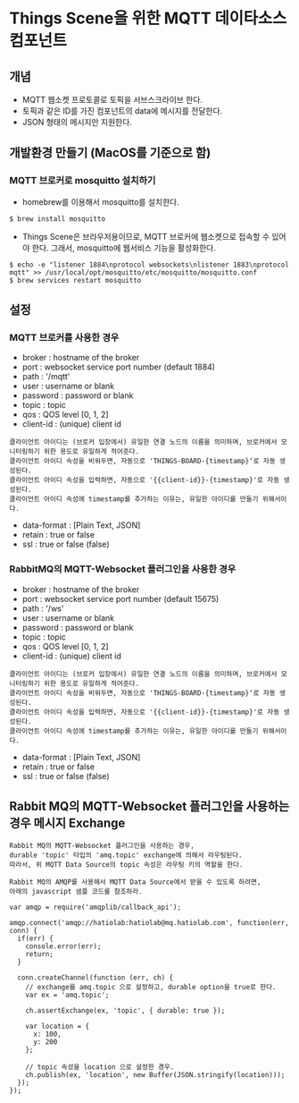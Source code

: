 # Things Scene을 위한 MQTT 데이타소스 컴포넌트
## 개념
* MQTT 웹소켓 프로토콜로 토픽을 서브스크라이브 한다.
* 토픽과 같은 ID를 가진 컴포넌트의 data에 메시지를 전달한다.
* JSON 형태의 메시지만 지원한다.
## 개발환경 만들기 (MacOS를 기준으로 함)
### MQTT 브로커로 mosquitto 설치하기
* homebrew를 이용해서 mosquitto를 설치한다.
```
$ brew install mosquitto
```
* Things Scene은 브라우저용이므로, MQTT 브로커에 웹소켓으로 접속할 수 있어야 한다. 그래서, mosquitto에 웹서비스 기능을 활성화한다.
```
$ echo -e "listener 1884\nprotocol websockets\nlistener 1883\nprotocol mqtt" >> /usr/local/opt/mosquitto/etc/mosquitto/mosquitto.conf
$ brew services restart mosquitto
```
## 설정
### MQTT 브로커를 사용한 경우
* broker : hostname of the broker
* port : websocket service port number (default 1884)
* path : '/mqtt'
* user : username or blank
* password : password or blank
* topic : topic
* qos : QOS level [0, 1, 2]
* client-id : (unique) client id
```
클라이언트 아이디는 (브로커 입장에서) 유일한 연결 노드의 이름을 의미하며, 브로커에서 모니터링하기 위한 용도로 유일하게 적어준다.
클라이언트 아이디 속성을 비워두면, 자동으로 'THINGS-BOARD-{timestamp}‘로 자동 생성된다.
클라이언트 아이디 속성을 입력하면, 자동으로 '{{client-id}}-{timestamp}'로 자동 생성된다.
클라이언트 아이디 속성에 timestamp를 추가하는 이유는, 유일한 아이디를 만들기 위해서이다.
```
* data-format : [Plain Text, JSON]
* retain : true or false
* ssl : true or false (false)
### RabbitMQ의 MQTT-Websocket 플러그인을 사용한 경우
* broker : hostname of the broker
* port : websocket service port number (default 15675)
* path : '/ws'
* user : username or blank
* password : password or blank
* topic : topic
* qos : QOS level [0, 1, 2]
* client-id : (unique) client id
```
클라이언트 아이디는 (브로커 입장에서) 유일한 연결 노드의 이름을 의미하며, 브로커에서 모니터링하기 위한 용도로 유일하게 적어준다.
클라이언트 아이디 속성을 비워두면, 자동으로 'THINGS-BOARD-{timestamp}‘로 자동 생성된다.
클라이언트 아이디 속성을 입력하면, 자동으로 '{{client-id}}-{timestamp}'로 자동 생성된다.
클라이언트 아이디 속성에 timestamp를 추가하는 이유는, 유일한 아이디를 만들기 위해서이다.
```
* data-format : [Plain Text, JSON]
* retain : true or false
* ssl : true or false (false)
## Rabbit MQ의 MQTT-Websocket 플러그인을 사용하는 경우 메시지 Exchange
```
Rabbit MQ의 MQTT-Websocket 플러그인을 사용하는 경우,
durable 'topic' 타입의 'amq.topic' exchange에 의해서 라우팅된다.
따라서, 위 MQTT Data Source의 topic 속성은 라우팅 키의 역할을 한다.

Rabbit MQ의 AMQP를 사용해서 MQTT Data Source에서 받을 수 있도록 하려면,
아래의 javascript 샘플 코드를 참조하라.
```
```
var amqp = require('amqplib/callback_api');

amqp.connect('amqp://hatiolab:hatiolab@mq.hatiolab.com', function(err, conn) {
  if(err) {
    console.error(err);
    return;
  }

  conn.createChannel(function (err, ch) {
    // exchange를 amq.topic 으로 설정하고, durable option을 true로 한다.
    var ex = 'amq.topic';

    ch.assertExchange(ex, 'topic', { durable: true });

    var location = {
      x: 100,
      y: 200
    };

    // topic 속성을 location 으로 설정한 경우.
    ch.publish(ex, 'location', new Buffer(JSON.stringify(location)));
  });
});
```
